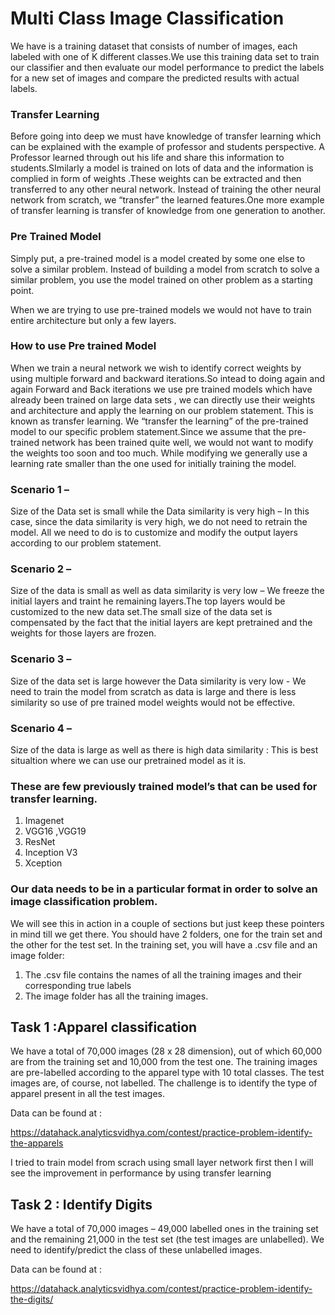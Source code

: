 # Multi Class Image Classification

We have is a training dataset that consists of number of images, each labeled with one of K different classes.We use this training data set to train our classifier and then evaluate our model performance to predict the labels for a new set of images and compare the predicted results with actual labels.

### Transfer Learning
Before going into deep we must have knowledge of transfer learning which can be explained with the example of professor and students perspective. A Professor learned through out his life and share this information to students.SImilarly a model is trained on lots of data and the information is complied in form of weights .These weights can be extracted and then transferred to any other neural network. Instead of training the other neural network from scratch, we “transfer” the learned features.One more example of transfer learning is transfer of knowledge from one generation to another.

### Pre Trained Model
Simply put, a pre-trained model is a model created by some one else to solve a similar problem. Instead of building a model from scratch to solve a similar problem, you use the model trained on other problem as a starting point.

When we are trying to use pre-trained models we would not have to train entire architecture but only a few layers.

### How to use Pre trained Model
When we train a neural network we wish to identify correct weights by using multiple forward and backward iterations.So intead to doing again and again Forward and Back iterations we use pre trained models which have already been trained on large data sets , we can directly use their weights and architecture and apply the learning on our problem statement. This is known as transfer learning. We “transfer the learning” of the pre-trained model to our specific problem statement.Since we assume that the pre-trained network has been trained quite well, we would not want to modify the weights too soon and too much. While modifying we generally use a learning rate smaller than the one used for initially training the model.
### Scenario 1 – 
Size of the Data set is small while the Data similarity is very high – In this case, since the data similarity is very high, we do not need to retrain the model. All we need to do is to customize and modify the output layers according to our problem statement. 
### Scenario 2 –
Size of the data is small as well as data similarity is very low – We freeze the initial layers and traint he remaining layers.The top layers would be customized to the new data set.The small size of the data set is compensated by the fact that the initial layers are kept pretrained and the weights for those layers are frozen.
### Scenario 3 – 
Size of the data set is large however the Data similarity is very low - We need to train the model from scratch as data is large and there is less similarity so use of pre trained model weights would not be effective.
### Scenario 4 – 
Size of the data is large as well as there is high data similarity : This is best situaltion where we can use our pretrained model as it is.

### These are few previously trained model’s that can be used for transfer learning.

1. Imagenet
2. VGG16 ,VGG19
3. ResNet
4. Inception V3
5. Xception

### Our data needs to be in a particular format in order to solve an image classification problem. 
We will see this in action in a couple of sections but just keep these pointers in mind till we get there.
You should have 2 folders, one for the train set and the other for the test set. In the training set, you will have a .csv file and an image folder:

1. The .csv file contains the names of all the training images and their corresponding true labels
2. The image folder has all the training images.

## Task 1 :Apparel classification 
We have a total of 70,000 images (28 x 28 dimension), out of which 60,000 are from the training set and 10,000 from the test one. The training images are pre-labelled according to the apparel type with 10 total classes. The test images are, of course, not labelled. The challenge is to identify the type of apparel present in all the test images.

Data can be found at :

https://datahack.analyticsvidhya.com/contest/practice-problem-identify-the-apparels

I tried to train model from scrach using small layer network first then I will see the improvement in performance by using transfer learning

## Task 2 : Identify Digits

We have a total of 70,000 images – 49,000 labelled ones in the training set and the remaining 21,000 in the test set (the test images are unlabelled). We need to identify/predict the class of these unlabelled images.

Data can be found at :

https://datahack.analyticsvidhya.com/contest/practice-problem-identify-the-digits/



